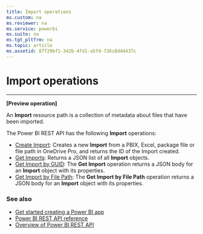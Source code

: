 ```yaml
---
title: Import operations
ms.custom: na
ms.reviewer: na
ms.service: powerbi
ms.suite: na
ms.tgt_pltfrm: na
ms.topic: article
ms.assetid: 87f29bf1-342b-4fd1-a5fd-726c8dd4437c
---
```

# Import operations
---
**[Preview operation]**

An **Import** resource path is a collection of metadata about files that have been imported.

The Power BI REST API has the following **Import** operations:

- [Create Import](Create-Import.md): Creates a new **Import** from a PBIX, Excel, package file or file path in OneDrive Pro, and returns the ID of the Import created.
- [Get Imports](Get-Imports.md): Returns a JSON list of all **Import** objects.
- [Get Import by GUID](Get-Import-by-GUID.md): The **Get Import** operation returns a JSON body for an **Import** object with its properties.
- [Get Import by File Path](Get-Import-by-File-Path.md): The **Get Import by File Path** operation returns a JSON body for an **Import** object with its properties. 


### See also
- [Get started creating a Power BI app](Get-started-creating-a-Power-BI-app.md)
- [Power BI REST API reference](Power-BI-REST-API-reference.md)
- [Overview of Power BI REST API](Overview-of-Power-BI-REST-API.md)
